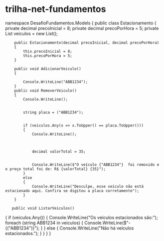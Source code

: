 # trilha-net-fundamentos
namespace DesafioFundamentos.Models
{
    public class Estacionamento
    {
        private decimal precoInicial = 8;
        private decimal precoPorHora = 5;
        private List<string> veiculos = new List<string>();

        public Estacionamento(decimal precoInicial, decimal precoPorHora)
        {
            this.precoInicial = 8;
            this.precoPorHora = 5;
        }

        public void AdicionarVeiculo()
        {
            
            Console.WriteLine("ABB1234");
        }
        public void RemoverVeiculo()
        {
            Console.WriteLine();

           
            string placa = ("ABB1234");

           
            if (veiculos.Any(x => x.ToUpper() == placa.ToUpper()))
            {
                Console.WriteLine();

              

                decimal valorTotal = 35;

            
                Console.WriteLine($"O veículo {"ABB1234"}  foi removido e o preço total foi de: R$ {valorTotal} {35}");
            }
            else
            {
                Console.WriteLine("Desculpe, esse veículo não está estacionado aqui. Confira se digitou a placa corretamente");
            }
        }

       public void ListarVeiculos()
{
    if (veiculos.Any())
    {
        Console.WriteLine("Os veículos estacionados são:");
        foreach (string ABB1234 in veiculos)
        {
            Console.WriteLine($"- {("ABB1234")}");
        }
    }
    else
    {
        Console.WriteLine("Não há veículos estacionados.");
    }
}
        }
    }
